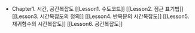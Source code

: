 
- Chapter1. 시간, 공간복잡도
	[[Lesson1. 수도코드]]
	[[Lesson2. 점근 표기법]]
	[[Lesson3. 시간복잡도의 정의]]
	[[Lesson4. 반복문의 시간복잡도]]
	[[Lesson5. 재귀함수의 시간복잡도]]
	[[Lesson6. 공간복잡도]]
	
	
